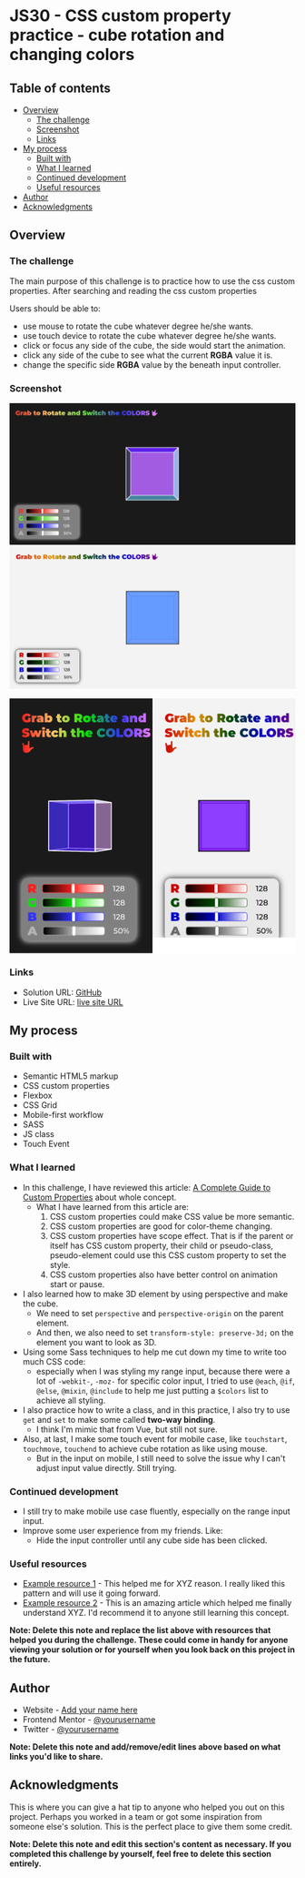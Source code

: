 # JS30 - CSS custom property practice - cube rotation and changing colors
## Table of contents
  - [Overview](#overview)
    - [The challenge](#the-challenge)
    - [Screenshot](#screenshot)
    - [Links](#links)
  - [My process](#my-process)
    - [Built with](#built-with)
    - [What I learned](#what-i-learned)
    - [Continued development](#continued-development)
    - [Useful resources](#useful-resources)
  - [Author](#author)
  - [Acknowledgments](#acknowledgments)

## Overview

### The challenge

The main purpose of this challenge is to practice how to use the css custom properties.
After searching and reading the css custom properties

Users should be able to:

- use mouse to rotate the cube whatever degree he/she wants.
- use touch device to rotate the cube whatever degree he/she wants.
- click or focus any side of the cube, the side would start the animation.
- click any side of the cube to see what the current **RGBA** value it is.
- change the specific side **RGBA** value by the beneath input controller.

### Screenshot

![desktop-dark-theme](./src/asset/screenshots/desktop-dark-theme.png)
![desktop-light-theme](./src/asset/screenshots/desktop-light-theme.png)
<div style='display: flex;'>
  <img src="./src/asset/screenshots/mobile-dark-theme.png" alt="mobile-dark-theme" style="width: 50%">
  <img src="./src/asset/screenshots/mobile-light-theme.png" alt="mobile-light-mode" style="width: 50%">
</div>

### Links

- Solution URL: [GitHub](https://github.com/Beginneraboutlife116/JS30-03-CSS-variables)
- Live Site URL: [live site URL](https://beginneraboutlife116.github.io/JS30-03-CSS-variables/)

## My process

### Built with

- Semantic HTML5 markup
- CSS custom properties
- Flexbox
- CSS Grid
- Mobile-first workflow
- SASS
- JS class
- Touch Event

### What I learned

- In this challenge, I have reviewed this article: [A Complete Guide to Custom Properties](https://css-tricks.com/a-complete-guide-to-custom-properties/) about whole concept.
  - What I have learned from this article are:
    1. CSS custom properties could make CSS value be more semantic.
    2. CSS custom properties are good for color-theme changing.
    3. CSS custom properties have scope effect. That is if the parent or itself has CSS custom property, their child or pseudo-class, pseudo-element could use this CSS custom property to set the style.
    4. CSS custom properties also have better control on animation start or pause.
- I also learned how to make 3D element by using perspective and make the cube.
  - We need to set `perspective` and `perspective-origin` on the parent element.
  - And then, we also need to set `transform-style: preserve-3d;` on the element you want to look as 3D.
- Using some Sass techniques to help me cut down my time to write too much CSS code:
  - especially when I was styling my range input, because there were a lot of `-webkit-`, `-moz-` for specific color input, I tried to use `@each`, `@if`, `@else`, `@mixin`, `@include` to help me just putting a `$colors` list to achieve all styling.
- I also practice how to write a class, and in this practice, I also try to use `get` and `set` to make some called **two-way binding**.
  - I think I'm mimic that from Vue, but still not sure.
- Also, at last, I make some touch event for mobile case, like `touchstart`, `touchmove`, `touchend` to achieve cube rotation as like using mouse.
  - But in the input on mobile, I still need to solve the issue why I can't adjust input value directly. Still trying.
### Continued development

- I still try to make mobile use case fluently, especially on the range input input.
- Improve some user experience from my friends. Like:
  - Hide the input controller until any cube side has been clicked.

### Useful resources

- [Example resource 1](https://www.example.com) - This helped me for XYZ reason. I really liked this pattern and will use it going forward.
- [Example resource 2](https://www.example.com) - This is an amazing article which helped me finally understand XYZ. I'd recommend it to anyone still learning this concept.

**Note: Delete this note and replace the list above with resources that helped you during the challenge. These could come in handy for anyone viewing your solution or for yourself when you look back on this project in the future.**

## Author

- Website - [Add your name here](https://www.your-site.com)
- Frontend Mentor - [@yourusername](https://www.frontendmentor.io/profile/yourusername)
- Twitter - [@yourusername](https://www.twitter.com/yourusername)

**Note: Delete this note and add/remove/edit lines above based on what links you'd like to share.**

## Acknowledgments

This is where you can give a hat tip to anyone who helped you out on this project. Perhaps you worked in a team or got some inspiration from someone else's solution. This is the perfect place to give them some credit.

**Note: Delete this note and edit this section's content as necessary. If you completed this challenge by yourself, feel free to delete this section entirely.**
